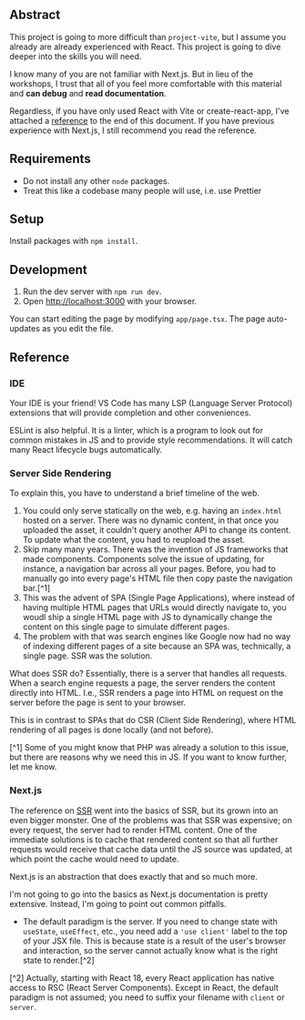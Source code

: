 ## Abstract

This project is going to more difficult than `project-vite`, but I assume you already are already experienced with React. This project is going to dive deeper into the skills you will need.

I know many of you are not familiar with Next.js. But in lieu of the workshops, I trust that all of you feel more comfortable with this material and **can debug** and **read documentation**.

Regardless, if you have only used React with Vite or create-react-app, I've attached a [reference](#reference) to the end of this document. If you have previous experience with Next.js, I still recommend you read the reference.

## Requirements

- Do not install any other `node` packages.
- Treat this like a codebase many people will use, i.e. use Prettier

## Setup

Install packages with `npm install`.

## Development

1. Run the dev server with `npm run dev`.
2. Open [http://localhost:3000](http://localhost:3000) with your browser.

You can start editing the page by modifying `app/page.tsx`. The page auto-updates as you edit the file.

## Reference

### IDE

Your IDE is your friend! VS Code has many LSP (Language Server Protocol) extensions that will provide completion and other conveniences.

ESLint is also helpful. It is a linter, which is a program to look out for common mistakes in JS and to provide style recommendations. It will catch many React lifecycle bugs automatically.

### Server Side Rendering

To explain this, you have to understand a brief timeline of the web.

1. You could only serve statically on the web, e.g. having an `index.html` hosted on a server. There was no dynamic content, in that once you uploaded the asset, it couldn't query another API to change its content. To update what the content, you had to reupload the asset.
2. Skip many many years. There was the invention of JS frameworks that made components. Components solve the issue of updating, for instance, a navigation bar across all your pages. Before, you had to manually go into every page's HTML file then copy paste the navigation bar.[^1]
3. This was the advent of SPA (Single Page Applications), where instead of having multiple HTML pages that URLs would directly navigate to, you woudl ship a single HTML page with JS to dynamically change the content on this single page to simulate different pages.
4. The problem with that was search engines like Google now had no way of indexing different pages of a site because an SPA was, technically, a single page. SSR was the solution.

What does SSR do? Essentially, there is a server that handles all requests. When a search engine requests a page, the server renders the content directly into HTML. I.e., SSR renders a page into HTML on request on the server before the page is sent to your browser.

This is in contrast to SPAs that do CSR (Client Side Rendering), where HTML rendering of all pages is done locally (and not before).

[^1] Some of you might know that PHP was already a solution to this issue, but there are reasons why we need this in JS. If you want to know further, let me know.

### Next.js

The reference on [SSR](#ssr) went into the basics of SSR, but its grown into an even bigger monster. One of the problems was that SSR was expensive; on every request, the server had to render HTML content. One of the immediate solutions is to cache that rendered content so that all further requests would receive that cache data until the JS source was updated, at which point the cache would need to update.

Next.js is an abstraction that does exactly that and so much more.

I'm not going to go into the basics as Next.js documentation is pretty extensive. Instead, I'm going to point out common pitfalls.

- The default paradigm is the server. If you need to change state with `useState`, `useEffect`, etc., you need add a `'use client'` label to the top of your JSX file. This is because state is a result of the user's browser and interaction, so the server cannot actually know what is the right state to render.[^2]

[^2] Actually, starting with React 18, every React application has native access to RSC (React Server Components). Except in React, the default paradigm is not assumed; you need to suffix your filename with `client` or `server`.
